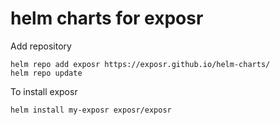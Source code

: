 # helm charts for exposr

Add repository

	helm repo add exposr https://exposr.github.io/helm-charts/
	helm repo update

To install exposr

	helm install my-exposr exposr/exposr
